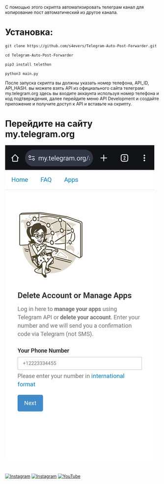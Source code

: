 С помощью этого скрипта автоматизировать телеграм канал для копирование пост автоматический из другое канала.

# Установка:
```
git clone https://github.com/s4evers/Telegram-Auto-Post-Forwarder.git
```
```
cd Telegram-Auto-Post-Forwarder
```
```
pip3 install telethon
```
```
python3 main.py 
```

После запуска скрипта вы должны указать номер телефона, API_ID, API_HASH. вы можете взять API из официального сайта телеграм: my.telegram.org  здесь вы входите аккаунта используя номер телефона и код подтверждения, далее перейдите меню API Development и создайте приложение и получите доступ к API и вставьте на скрипту.

# Перейдите на сайту my.telegram.org
![photo](https://github.com/s4evers/Telegram-Auto-Post-Forwarder/blob/main/Screenshot_20240822_111110_Chrome.jpg)

# 


[![Instagram](https://img.shields.io/badge/INSTAGRAM-FOLLOW-red?style=for-the-badge&logo=instagram)](https://instagram.com/cs.mer6)
[![Instagram](https://img.shields.io/badge/TELEGRAM-CHANNEL-red?style=for-the-badge&logo=telegram)](https://t.me/Muhammedov)
<a href="https://youtube.com/@nukotz?si=1Z6uz0wO2NpOeJUY"><img title="YouTube" src="https://img.shields.io/badge/YouTube-Channel-red?style=for-the-badge&logo=Youtube"></a>

